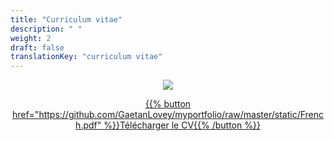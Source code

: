 ```yaml
---
title: "Curriculum vitae"
description: " "
weight: 2
draft: false
translationKey: "curriculum vitae"
---
```



<center>

![](/French.png)

[{{% button href="https://github.com/GaetanLovey/myportfolio/raw/master/static/French.pdf" %}}Télécharger le CV{{% /button %}}](https://github.com/GaetanLovey/myportfolio/raw/master/static/French.pdf)

</center>


